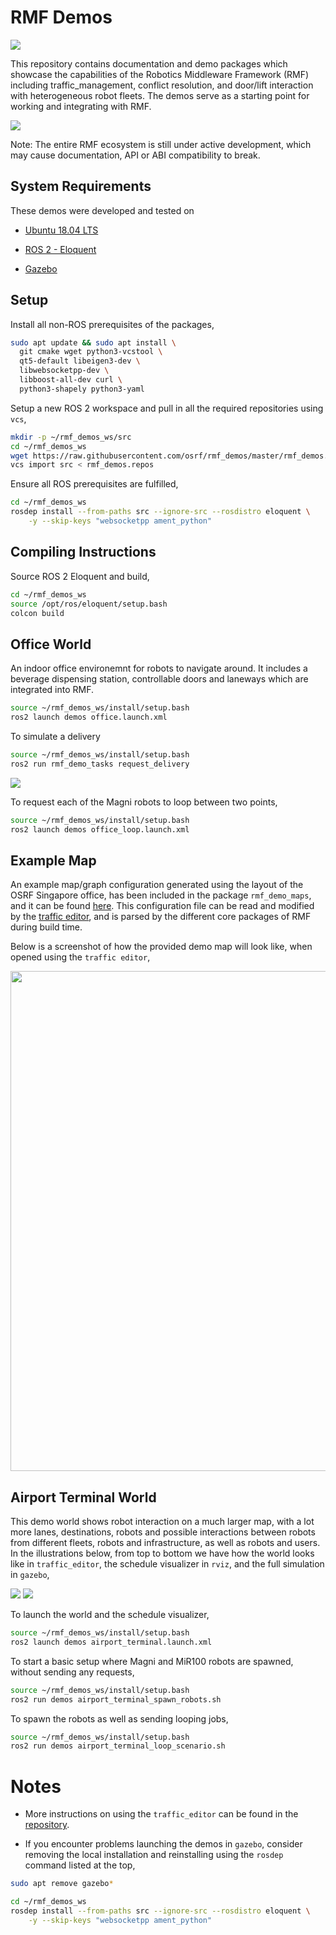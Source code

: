 # RMF Demos

![](https://github.com/osrf/rmf_demos/workflows/build/badge.svg)

This repository contains documentation and demo packages which showcase the capabilities of the Robotics Middleware Framework (RMF) including traffic_management, conflict resolution, and door/lift interaction with heterogeneous robot fleets. The demos serve as a starting point for working and integrating with RMF.

![](media/loop_request.gif)

Note: The entire RMF ecosystem is still under active development, which may cause documentation, API or ABI compatibility to break. 

## System Requirements

These demos were developed and tested on

* [Ubuntu 18.04 LTS](https://releases.ubuntu.com/18.04/)

* [ROS 2 - Eloquent](https://index.ros.org/doc/ros2/Releases/Release-Eloquent-Elusor/)

* [Gazebo](http://gazebosim.org/blog/gazebo9)

## Setup

Install all non-ROS prerequisites of the packages,

```bash
sudo apt update && sudo apt install \
  git cmake wget python3-vcstool \
  qt5-default libeigen3-dev \
  libwebsocketpp-dev \
  libboost-all-dev curl \
  python3-shapely python3-yaml
```

Setup a new ROS 2 workspace and pull in all the required repositories using `vcs`,

```bash
mkdir -p ~/rmf_demos_ws/src
cd ~/rmf_demos_ws
wget https://raw.githubusercontent.com/osrf/rmf_demos/master/rmf_demos.repos
vcs import src < rmf_demos.repos
```

Ensure all ROS prerequisites are fulfilled,

```bash
cd ~/rmf_demos_ws
rosdep install --from-paths src --ignore-src --rosdistro eloquent \
    -y --skip-keys "websocketpp ament_python"
```

## Compiling Instructions

Source ROS 2 Eloquent and build,

```bash
cd ~/rmf_demos_ws
source /opt/ros/eloquent/setup.bash
colcon build
```

## Office World
An indoor office environemnt for robots to navigate around. It includes a beverage dispensing station, controllable doors and laneways which are integrated into RMF.


```bash
source ~/rmf_demos_ws/install/setup.bash
ros2 launch demos office.launch.xml
```

To simulate a delivery
```bash
source ~/rmf_demos_ws/install/setup.bash
ros2 run rmf_demo_tasks request_delivery 
``` 
![](media/delivery_request.gif)

To request each of the Magni robots to loop between two points,

```bash
source ~/rmf_demos_ws/install/setup.bash
ros2 launch demos office_loop.launch.xml
``` 

## Example Map

An example map/graph configuration generated using the layout of the OSRF Singapore office, has been included in the package `rmf_demo_maps`, and it can be found [here](rmf_demo_maps/maps/office/). This configuration file can be read and modified by the [traffic editor](https://github.com/osrf/traffic_editor), and is parsed by the different core packages of RMF during build time.

Below is a screenshot of how the provided demo map will look like, when opened using the `traffic editor`,

<img src="media/office_screenshot.png" width="800px"/>

## Airport Terminal World

This demo world shows robot interaction on a much larger map, with a lot more lanes, destinations, robots and possible interactions between robots from different fleets, robots and infrastructure, as well as robots and users. In the illustrations below, from top to bottom we have how the world looks like in `traffic_editor`, the schedule visualizer in `rviz`, and the full simulation in `gazebo`,

![](media/airport_terminal_traffic_editor_screenshot.png)
![](media/airport_terminal_demo_screenshot.png)

To launch the world and the schedule visualizer,

```bash
source ~/rmf_demos_ws/install/setup.bash
ros2 launch demos airport_terminal.launch.xml
```

To start a basic setup where Magni and MiR100 robots are spawned, without sending any requests,

```bash
source ~/rmf_demos_ws/install/setup.bash
ros2 run demos airport_terminal_spawn_robots.sh
```

To spawn the robots as well as sending looping jobs,

```bash
source ~/rmf_demos_ws/install/setup.bash
ros2 run demos airport_terminal_loop_scenario.sh
```

# Notes

* More instructions on using the `traffic_editor` can be found in the [repository](https://github.com/osrf/traffic_editor).

* If you encounter problems launching the demos in `gazebo`, consider removing the local installation and reinstalling using the `rosdep` command listed at the top,

```bash
sudo apt remove gazebo*

cd ~/rmf_demos_ws
rosdep install --from-paths src --ignore-src --rosdistro eloquent \
    -y --skip-keys "websocketpp ament_python"
```
